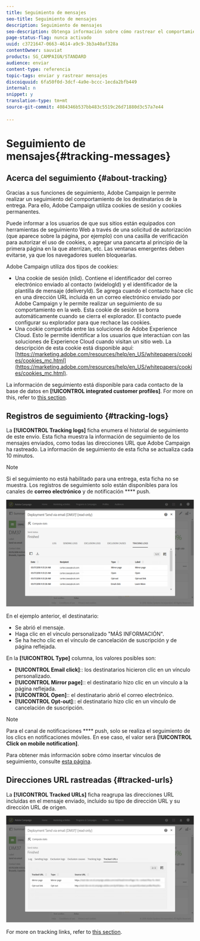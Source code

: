 ```yaml
---
title: Seguimiento de mensajes
seo-title: Seguimiento de mensajes
description: Seguimiento de mensajes
seo-description: Obtenga información sobre cómo rastrear el comportamiento de los destinatarios de la entrega.
page-status-flag: nunca activado
uuid: c3721647-0663-4614-a9c9-3b3a40af328a
contentOwner: sauviat
products: SG_CAMPAIGN/STANDARD
audience: enviar
content-type: referencia
topic-tags: enviar y rastrear mensajes
discoiquuid: 6fa50f0d-3dcf-4a9e-bccc-1ecda2bfb449
internal: n
snippet: y
translation-type: tm+mt
source-git-commit: 4084346b537bb483c5519c26d71880d3c57a7e44

---
```



# Seguimiento de mensajes{#tracking-messages}

## Acerca del seguimiento {#about-tracking}

Gracias a sus funciones de seguimiento, Adobe Campaign le permite realizar un seguimiento del comportamiento de los destinatarios de la entrega. Para ello, Adobe Campaign utiliza cookies de sesión y cookies permanentes.

Puede informar a los usuarios de que sus sitios están equipados con herramientas de seguimiento Web a través de una solicitud de autorización (que aparece sobre la página, por ejemplo) con una casilla de verificación para autorizar el uso de cookies, o agregar una pancarta al principio de la primera página en la que aterrizan, etc. Las ventanas emergentes deben evitarse, ya que los navegadores suelen bloquearlas.

Adobe Campaign utiliza dos tipos de cookies:

* Una cookie de sesión (nlid). Contiene el identificador del correo electrónico enviado al contacto (widelogId) y el identificador de la plantilla de mensaje (deliveryId). Se agrega cuando el contacto hace clic en una dirección URL incluida en un correo electrónico enviado por Adobe Campaign y le permite realizar un seguimiento de su comportamiento en la web. Esta cookie de sesión se borra automáticamente cuando se cierra el explorador. El contacto puede configurar su explorador para que rechace las cookies.
* Una cookie compartida entre las soluciones de Adobe Experience Cloud. Esto le permite identificar a los usuarios que interactúan con las soluciones de Experience Cloud cuando visitan un sitio web. La descripción de esta cookie está disponible aquí: [https://marketing.adobe.com/resources/help/en_US/whitepapers/cookies/cookies_mc.html](https://marketing.adobe.com/resources/help/en_US/whitepapers/cookies/cookies_mc.html).

La información de seguimiento está disponible para cada contacto de la base de datos en **[!UICONTROL integrated customer profiles]**. For more on this, refer to [this section](../../audiences/using/integrated-customer-profile.md).

## Registros de seguimiento {#tracking-logs}

La **[!UICONTROL Tracking logs]** ficha enumera el historial de seguimiento de este envío. Esta ficha muestra la información de seguimiento de los mensajes enviados, como todas las direcciones URL que Adobe Campaign ha rastreado. La información de seguimiento de esta ficha se actualiza cada 10 minutos.

>[!NOTE]
>
>Si el seguimiento no está habilitado para una entrega, esta ficha no se muestra. Los registros de seguimiento solo están disponibles para los canales de **correo electrónico** y de notificación **** push.

![](assets/tracking_logs.png)

En el ejemplo anterior, el destinatario:

* Se abrió el mensaje.
* Haga clic en el vínculo personalizado "MÁS INFORMACIÓN".
* Se ha hecho clic en el vínculo de cancelación de suscripción y de página reflejada.

En la **[!UICONTROL Type]** columna, los valores posibles son:

* **[!UICONTROL Email click]**:: los destinatarios hicieron clic en un vínculo personalizado.
* **[!UICONTROL Mirror page]**:: el destinatario hizo clic en un vínculo a la página reflejada.
* **[!UICONTROL Open]**:: el destinatario abrió el correo electrónico.
* **[!UICONTROL Opt-out]**:: el destinatario hizo clic en un vínculo de cancelación de suscripción.

>[!NOTE]
>
>Para el canal de notificaciones **** push, solo se realiza el seguimiento de los clics en notificaciones móviles. En ese caso, el valor será **[!UICONTROL Click on mobile notification]**.

Para obtener más información sobre cómo insertar vínculos de seguimiento, consulte [esta página](../../designing/using/links.md#inserting-a-link).

## Direcciones URL rastreadas {#tracked-urls}

La **[!UICONTROL Tracked URLs]** ficha reagrupa las direcciones URL incluidas en el mensaje enviado, incluido su tipo de dirección URL y su dirección URL de origen.

![](assets/sending_delivery6.png)

For more on tracking links, refer to [this section](../../designing/using/links.md#about-tracked-urls).
